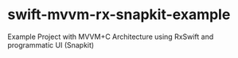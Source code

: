 # swift-mvvm-rx-snapkit-example
Example Project with MVVM+C Architecture using RxSwift and programmatic UI (Snapkit)
